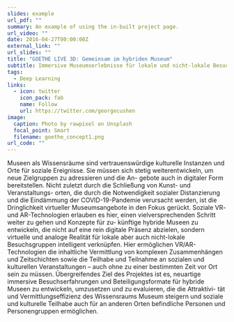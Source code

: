 ```yaml
---
slides: example
url_pdf: ""
summary: An example of using the in-built project page.
url_video: ""
date: 2016-04-27T00:00:00Z
external_link: ""
url_slides: ""
title: "GOETHE LIVE 3D: Gemeinsam im hybriden Museum"
subtitle: Immersive Museumserlebnisse für lokale und nicht-lokale Besuchsgruppen
tags:
  - Deep Learning
links:
  - icon: twitter
    icon_pack: fab
    name: Follow
    url: https://twitter.com/georgecushen
image:
  caption: Photo by rawpixel on Unsplash
  focal_point: Smart
  filename: goethe_concept1.png
url_code: ""
---
```

Museen als Wissensräume sind vertrauenswürdige kulturelle Instanzen und Orte für
soziale Ereignisse. Sie müssen sich stetig weiterentwickeln, um neue Zielgruppen zu adressieren und die An-
gebote auch in digitaler Form bereitstellen. Nicht zuletzt durch die Schließung von Kunst- und Veranstaltungs-
orten, die durch die Notwendigkeit sozialer Distanzierung und die Eindämmung der COVID-19-Pandemie
verursacht werden, ist die Dringlichkeit virtueller Museumsangebote in den Fokus gerückt. Soziale VR- und
AR-Technologien erlauben es hier, einen vielversprechenden Schritt weiter zu gehen und Konzepte für zu-
künftige hybride Museen zu entwickeln, die nicht auf eine rein digitale Präsenz abzielen, sondern virtuelle und
analoge Realität für lokale aber auch nicht-lokale Besuchsgruppen intelligent verknüpfen. Hier ermöglichen
VR/AR-Technologien die inhaltliche Vermittlung von komplexen Zusammenhängen und Zeitschichten sowie
die Teilhabe und Teilnahme an sozialen und kulturellen Veranstaltungen – auch ohne zu einer bestimmten Zeit
vor Ort sein zu müssen. Übergreifendes Ziel des Projektes ist es, neuartige immersive Besuchserfahrungen
und Beteiligungsformate für hybride Museen zu entwickeln, umzusetzen und zu evaluieren, die die Attraktivi-
tät und Vermittlungseffizienz des Wissensraums Museum steigern und soziale und kulturelle Teilhabe auch
für an anderen Orten befindliche Personen und Personengruppen ermöglichen.